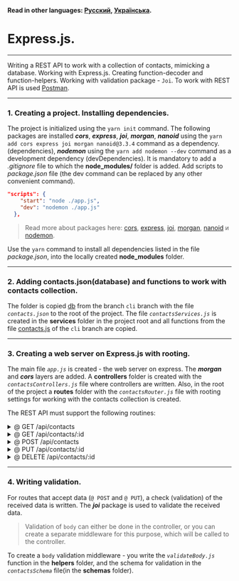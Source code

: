 **Read in other languages: [Русский](../README.md),
[Українська](./README.ua.md).**

# Express.js.

---

Writing a REST API to work with a collection of contacts, mimicking a database.
Working with Express.js. Creating function-decoder and function-helpers. Working
with validation package - `Joi`. To work with REST API is used
[Postman](https://www.getpostman.com/).

---

### 1. Creating a project. Installing dependencies.

The project is initialized using the `yarn init` command. The following packages
are installed **_cors_**, **_express_**, **_joi_**, **_morgan_**, **_nanoid_**
using the `yarn add cors express joi morgan nanoid@3.3.4` command as a
dependency. (dependencies), **_nodemon_** using the `yarn add nodemon --dev`
command as a development dependency (devDependencies). It is mandatory to add a
_.gitignore_ file to which the **node_modules/** folder is added. Add scripts to
_package.json_ file (the dev command can be replaced by any other convenient
command).

```json
"scripts": {
    "start": "node ./app.js",
    "dev": "nodemon ./app.js"
  },
```

> Read more about packages here: [cors](https://www.npmjs.com/package/cors),
> [express](https://www.npmjs.com/package/express),
> [joi](https://www.npmjs.com/package/joi),
> [morgan](https://www.npmjs.com/package/morgan),
> [nanoid](https://www.npmjs.com/package/nanoid) и
> [nodemon](https://www.npmjs.com/package/nodemon).

Use the `yarn` command to install all dependencies listed in the file
_package.json_, into the locally created **node_modules** folder.

---

### 2. Adding contacts.json(database) and functions to work with contacts collection.

The folder is copied
[db](https://github.com/YevhenChementsov/node-full-course/tree/cli/db) from the
branch `cli` branch with the file _`contacts.json`_ to the root of the project.
The file _`contactsServices.js`_ is created in the **services** folder in the
project root and all functions from the file
[contacts.js](https://github.com/YevhenChementsov/node-full-course/blob/cli/contacts.js)
of the `cli` branch are copied.

---

### 3. Creating a web server on Express.js with rooting.

The main file _`app.js`_ is created - the web server on express. The
**_morgan_** and **_cors_** layers are added. A **controllers** folder is
created with the _`contactsControllers.js`_ file where controllers are written.
Also, in the root of the project a **routes** folder with the
_`contactsRouter.js`_ file with rooting settings for working with the contacts
collection is created.

The REST API must support the following routines:

<details>
<summary>@ GET /api/contacts</summary>

- Receives nothing
- Calls the `getListOfContacts` service function to work with the
  _`contacts.json`_ json file
- Returns an array of all contacts in json format with status `200`

</details>

<details>
<summary>@ GET /api/contacts/:id</summary>

- Does not receive `data`
- Gets `id` parameter
- Calls the `getContactById` service function to work with the _`contacts.json`_
  json file
- If such `id` exists, returns a contact object in json format with status `200`
- If there is no such `id`, returns json with the key `"message": "Not found"`
  and the status `404`

</details>

<details>
<summary>@ POST /api/contacts</summary>

- Gets `data` in `{name, email, phone}` format (all fields are mandatory)
- If `data` does not contain any required fields, it returns json with
  `{"message": "Missing required name field"}` and status `400`
- If `data` is OK, adds a unique identifier to the contact object
- Calls the `addContact(data)` service function to save the contact in the
  _`contacts.json`_ file
- On the result of the function returns an object with added
  `{id, name, email, phone}` and status `201`

</details>

<details>
<summary>@ PUT /api/contacts/:id</summary>

- Gets the `id` parameter
- Gets `data` in json format with updates to any fields `name`, `email` and
  `phone`
- If `data` is missing, returns json with `{"message": "Missing fields"}` key
  and status `400`
- If `data` is OK, calls the service function `updateContactById(id, data)` to
  update the contact in the file _`contacts.json`_
- On the result of the function returns the updated contact object with the
  status `200`. Otherwise, returns a json with the key `"message": "Not found"`
  and status `404`

</details>

<details>
<summary>@ DELETE /api/contacts/:id</summary>

- does not receive `data`
- receives `id` parameter
- calls the `getContactById` function service to work with the json file
  _`contacts.json`_
- if such `id` exists, returns a contact object in json format with status `200`
- if there is no such `id`, returns json with the key `"message": "Not found"`
  and the status `404`

</details>

---

### 4. Writing validation.

For routes that accept data (`@ POST` and `@ PUT`), a check (validation) of the
received data is written. The **_joi_** package is used to validate the received
data.

> Validation of `body` can either be done in the controller, or you can create a
> separate middleware for this purpose, which will be called to the controller.

To create a `body` validation middleware - you write the _`validateBody.js`_
function in the **helpers** folder, and the schema for validation in the
_`contactsSchema`_ file(in the **schemas** folder).
